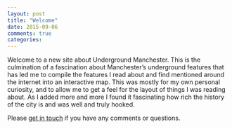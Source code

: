 ```yaml
---
layout: post
title: "Welcome"
date: 2015-09-06
comments: true
categories:
---
```

Welcome to a new site about Underground Manchester. This is the culmination of a fascination about Manchester’s underground features that has led me to compile the features I read about and find mentioned around the internet into an interactive map. This was mostly for my own personal curiosity, and to allow me to get a feel for the layout of things I was reading about. As I added more and more I found it fascinating how rich the history of the city is and was well and truly hooked.

Please [get in touch](mailto:underground.manchester@gmail.com) if you have any comments or questions.
